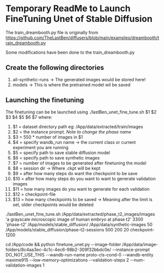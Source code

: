 # Temporary ReadMe to Launch FineTuning Unet of Stable Diffusion

The train_dreambooth.py file is originally from https://github.com/TheLastBen/diffusers/blob/main/examples/dreambooth/train_dreambooth.py

Some modifications have been done to the train_dreambooth.py

## Create the following directories
1. all-synthetic-runs -> The generated images would be stored here!
2. models -> This is where the pretrained model wil be saved

## Launching the finetuning
The finetuning can be be launched using ./lastBen_unet_fine_tune.sh $1 $2 $3 $4 $5 $6 $7 where:
1. $1 = dataset directory path eg: /App/data/extracted/train/images
2. $2 = the instance prompt. *Note to change the phase name*
3. $3 = 550 * number of images in $1
4. $4 = specify wandb_run name -> the current class or current experiment you are running
5. $5 = specify path to save stable diffusion model
6. $6 = specify path to save synthetic images
7. $7 = number of images to be generated after finetuning the model
8. $8 = session dir -> Where .ckpt will be kept
9. $9 = after how many steps do want the checkpoint to be save
10. $10 = after how many steps do you want to want to generate validation images
11. $11 = how many images do you want to generate for each validation
12. $12 = checkpoint-file
13. $13 = how many checkpoints to be saved -> Meaning after the limit is set, older checkpoints would be deleted

./lastBen_unet_fine_tune.sh /App/data/extracted/phase_t2_images/images 'a grayscale microscopic image of human embryo at phase t2' 3300 'phase-t2' /App/models/stable_diffusion/ /App/data/synthetic-images 50 /App/models/stable_diffusion/phase-t2-sessions 500 200 20 checkpoint-1200


cd /App/code && python finetune_unet.py --image-folder /App/data/image-folders/8c4aa3ec-4c1c-4ec6-98b2-309f32bbdc0e/ --instance-prompt DO_NOT_USE_THIS --wandb-run-name proto-cls-cond-0 --wandb-entity maxime915 --low-memory-optimizations --validation-steps 2 --num-validation-images 1
